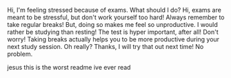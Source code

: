Hi, I'm feeling stressed because of exams. What should I do?
Hi, exams are meant to be stressful, but don't work yourself too hard! Always remember to take regular breaks!
But, doing so makes me feel so unproductive. I would rather be studying than resting! The test is hyper important, after all!
Don't worry! Taking breaks actually helps you to be more productive during your next study session.
Oh really? Thanks, I will try that out next time!
No problem.

jesus this is the worst readme ive ever read
